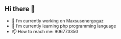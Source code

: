 ## Hi there 👋



- 🔭 I’m currently working on Maxsusenergogaz
- 🌱 I’m currently learning php programming language
- 📫 How to reach me: 906773350 


